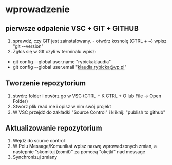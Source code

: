 # wprowadzenie

## pierwsze odpalenie VSC + GIT + GITHUB
1. sprawdź, czy GIT jest zainstalowany. - otwórz kosnolę (CTRL + ~)
wpisz "git --version"
2. Zgłoś się w GIt czyli w terminalu wpisz:
- git config --global user.name "rybickaklaudia"
- git config --global user.email "klaudia.rybicka@vp.pl"


## Tworzenie repozytorium
1. stwórz folder i otwórz go w VSC (CTRL + K CTRL + O lub File -> Open Folder)
2. Stwórz plik read.me i opisz w nim swój projekt
3. W VSC przejdź do zakładki "Source Control" i kliknij: "publish to github"

## Aktualizowanie repozytorium
1. Wejdź do source control
2. W Polu Message/Komunikat wpisz nazwę wprowadzonych zmian, a następnie "skomituj (comit)" za pomocą "okejki" nad message
3. Synchronizuj zmiany